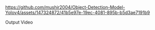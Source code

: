 
https://github.com/mushir2004/Object-Detection-Model-Yolov4/assets/147324872/41b5e97e-19ec-4081-895b-b5d3ae7191b9 <br>


Output Video

